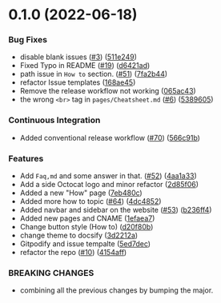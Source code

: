 # 0.1.0 (2022-06-18)


### Bug Fixes

* disable blank issues ([#3](https://github.com/Pradumnasaraf/open-source-with-pradumna/issues/3)) ([511e249](https://github.com/Pradumnasaraf/open-source-with-pradumna/commit/511e2491359df3a12589f16de7ed3cdbd9c50242))
* Fixed Typo in README ([#19](https://github.com/Pradumnasaraf/open-source-with-pradumna/issues/19)) ([d6421ad](https://github.com/Pradumnasaraf/open-source-with-pradumna/commit/d6421ad50dd08f8d6aed93c3fa0b3430b1588bcb))
* path issue in `How to` section. ([#51](https://github.com/Pradumnasaraf/open-source-with-pradumna/issues/51)) ([7fa2b44](https://github.com/Pradumnasaraf/open-source-with-pradumna/commit/7fa2b446cdfd8f22060b6465e7ff096c3794745f))
* refactor Issue templates ([168ae45](https://github.com/Pradumnasaraf/open-source-with-pradumna/commit/168ae458935c3b7dd0d338c7d1e9ba17565801c2))
* Remove the release workflow not working ([065ac43](https://github.com/Pradumnasaraf/open-source-with-pradumna/commit/065ac43882349cb4928485857cdd28b00af79e66))
* the wrong `<br>` tag in `pages/Cheatsheet.md` ([#6](https://github.com/Pradumnasaraf/open-source-with-pradumna/issues/6)) ([5389605](https://github.com/Pradumnasaraf/open-source-with-pradumna/commit/5389605263fe110fbb7565ef867d43ef3ba3f641))


### Continuous Integration

* Added conventional release workflow ([#70](https://github.com/Pradumnasaraf/open-source-with-pradumna/issues/70)) ([566c91b](https://github.com/Pradumnasaraf/open-source-with-pradumna/commit/566c91b50d298df6a4e39668962d739b04962ae5))


### Features

* Add `Faq,md` and some answer in that. ([#52](https://github.com/Pradumnasaraf/open-source-with-pradumna/issues/52)) ([4aa1a33](https://github.com/Pradumnasaraf/open-source-with-pradumna/commit/4aa1a3306502eb0d3c2735d513a250b3a92e25be))
* Add a side Octocat logo and minor refactor ([2d85f06](https://github.com/Pradumnasaraf/open-source-with-pradumna/commit/2d85f069bd5b880434e1ad146dc4306c442a83bf))
* Added a new "How" page ([7eb480c](https://github.com/Pradumnasaraf/open-source-with-pradumna/commit/7eb480c288e614ec6de18e2784c028162c696bb4))
* Added more how to topic ([#64](https://github.com/Pradumnasaraf/open-source-with-pradumna/issues/64)) ([4dc4852](https://github.com/Pradumnasaraf/open-source-with-pradumna/commit/4dc48527d1caac6e0c95c0a18a04724c3a6c55af))
* Added navbar and sidebar on the website ([#53](https://github.com/Pradumnasaraf/open-source-with-pradumna/issues/53)) ([b236ff4](https://github.com/Pradumnasaraf/open-source-with-pradumna/commit/b236ff4d6f0c20e94f665a3ec9bac48161e7bd47))
* Added new pages and CNAME ([1efaea7](https://github.com/Pradumnasaraf/open-source-with-pradumna/commit/1efaea77ea76a240e9c89eccb9a904a124145207))
* Change button style (How to) ([d20f80b](https://github.com/Pradumnasaraf/open-source-with-pradumna/commit/d20f80ba8948a24c3c15f9c512844b0491cf1430))
* change theme to docsify ([3d2212a](https://github.com/Pradumnasaraf/open-source-with-pradumna/commit/3d2212a44e342f9049d207bcf8be1495c828a1da))
* Gitpodify and issue tempalte ([5ed7dec](https://github.com/Pradumnasaraf/open-source-with-pradumna/commit/5ed7dec4690413eb19bdba15872cfd75bcfa1b46))
* refactor the repo ([#10](https://github.com/Pradumnasaraf/open-source-with-pradumna/issues/10)) ([4154aff](https://github.com/Pradumnasaraf/open-source-with-pradumna/commit/4154aff188c0ff1648baede1a85789ce76c27b7f))


### BREAKING CHANGES

* combining all the previous changes by bumping the major.


